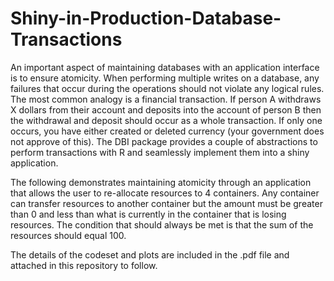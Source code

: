 # Shiny-in-Production-Database-Transactions

An important aspect of maintaining databases with an application interface is to ensure atomicity. When performing multiple writes on a database, any failures that occur during the operations should not violate any logical rules. The most common analogy is a financial transaction. If person A withdraws X dollars from their account and deposits into the account of person B then the withdrawal and deposit should occur as a whole transaction. If only one occurs, you have either created or deleted currency (your government does not approve of this). The DBI package provides a couple of abstractions to perform transactions with R and seamlessly implement them into a shiny application.

The following demonstrates maintaining atomicity through an application that allows the user to re-allocate resources to 4 containers. Any container can transfer resources to another container but the amount must be greater than 0 and less than what is currently in the container that is losing resources. The condition that should always be met is that the sum of the resources should equal 100. 

The details of the codeset and plots are included in the .pdf file and attached in this repository to follow.
